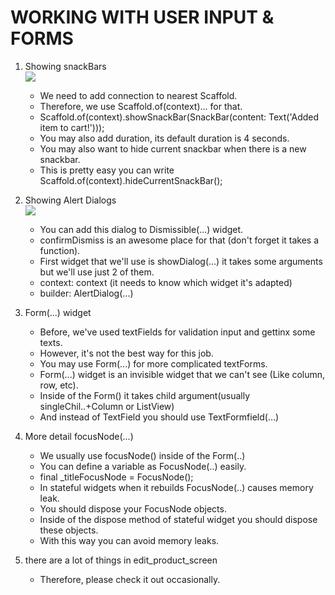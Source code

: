 # WORKING WITH USER INPUT & FORMS

1. Showing snackBars  
    ![][snackBar]
    * We need to add connection to nearest Scaffold.
    * Therefore, we use Scaffold.of(context)... for that.
    * Scaffold.of(context).showSnackBar(SnackBar(content: Text('Added item to cart!')));
    * You may also add duration, its default duration is 4 seconds.
    * You may also want to hide current snackbar when there is a new snackbar.
    * This is pretty easy you can write Scaffold.of(context).hideCurrentSnackBar();
    
2. Showing Alert Dialogs  
    ![][showDialog]
    * You can add this dialog to Dismissible(...) widget.
    * confirmDismiss is an awesome place for that (don't forget it takes a function).
    * First widget that we'll use is showDialog(...) it takes some arguments but we'll use just 2 of them.
    * context: context (it needs to know which widget it's adapted)
    * builder: AlertDialog(...)
3. Form(...) widget
    * Before, we've used textFields for validation input and gettinx some texts.
    * However, it's not the best way for this job.
    * You may use Form(...) for more complicated textForms.
    * Form(...) widget is an invisible widget that we can't see (Like column, row, etc). 
    * Inside of the Form() it takes child argument(usually singleChil..+Column or ListView)
    * And instead of TextField you should use TextFormfield(...)

4. More detail focusNode(...)
    * We usually use focusNode() inside of the Form(..)
    * You can define a variable as FocusNode(..) easily.
    * final _titleFocusNode = FocusNode();
    * In stateful widgets when it rebuilds FocusNode(..) causes memory leak.
    * You should dispose your FocusNode objects.
    * Inside of the dispose method of stateful widget you should dispose these objects.
    * With this way you can avoid memory leaks.
5. there are a lot of things in edit_product_screen 
    * Therefore, please check it out occasionally.

[snackBar]: https://blog.iamsuleiman.com/wp-content/uploads/2017/01/snackbar_header.png
[showDialog]: https://newcodingera.com/wp-content/uploads/2019/09/custom-%E2%80%93-1@2x.jpg
